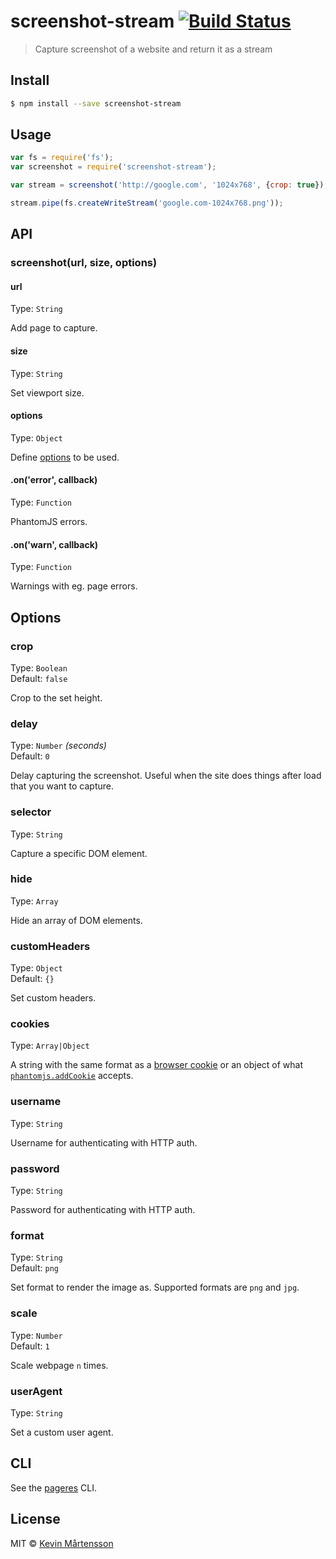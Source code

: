 # screenshot-stream [![Build Status](http://img.shields.io/travis/kevva/screenshot-stream.svg?style=flat)](https://travis-ci.org/kevva/screenshot-stream)

> Capture screenshot of a website and return it as a stream


## Install

```sh
$ npm install --save screenshot-stream
```


## Usage

```js
var fs = require('fs');
var screenshot = require('screenshot-stream');

var stream = screenshot('http://google.com', '1024x768', {crop: true});

stream.pipe(fs.createWriteStream('google.com-1024x768.png'));
```


## API

### screenshot(url, size, options)

#### url

Type: `String`

Add page to capture.

#### size

Type: `String`

Set viewport size.

#### options

Type: `Object`

Define [options](#options) to be used.

#### .on('error', callback)

Type: `Function`

PhantomJS errors.

#### .on('warn', callback)

Type: `Function`

Warnings with eg. page errors.


## Options

### crop

Type: `Boolean`  
Default: `false`

Crop to the set height.

### delay

Type: `Number` *(seconds)*  
Default: `0`

Delay capturing the screenshot. Useful when the site does things after load that you want to capture.

### selector

Type: `String`

Capture a specific DOM element.

### hide

Type: `Array`

Hide an array of DOM elements.

### customHeaders

Type: `Object`  
Default: `{}`

Set custom headers.

### cookies

Type: `Array|Object`

A string with the same format as a [browser cookie](http://en.wikipedia.org/wiki/HTTP_cookie) or an object of what [`phantomjs.addCookie`](http://phantomjs.org/api/phantom/method/add-cookie.html) accepts.

### username

Type: `String`

Username for authenticating with HTTP auth.

### password

Type: `String`

Password for authenticating with HTTP auth.

### format

Type: `String`  
Default: `png`

Set format to render the image as. Supported formats are `png` and `jpg`.

### scale

Type: `Number`  
Default: `1`

Scale webpage `n` times.

### userAgent

Type: `String`

Set a custom user agent.


## CLI

See the [pageres](https://github.com/sindresorhus/pageres#usage) CLI.


## License

MIT © [Kevin Mårtensson](https://github.com/kevva)
